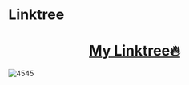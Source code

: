 # Linktree

<h1 align="center"><a href="https://my-linktree-website.web.app/">My Linktree🔥</a></h1>

![4545](https://github.com/FatoomRe/Flutter-Linktree/assets/112693194/8c34f135-530f-40e9-a41e-af7225fec793)
